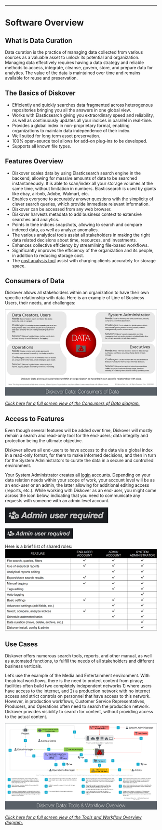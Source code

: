___
<a id="software_overview"></a>
# Software Overview

## What is Data Curation

Data curation is the practice of managing data collected from various sources as a valuable asset to unlock its potential and organization. Managing data effectively requires having a data strategy and reliable methods to access, integrate, cleanse, govern, store, and prepare data for analytics. The value of the data is maintained over time and remains available for reuse and preservation.

## The Basics of Diskover

- Efficiently and quickly searches data fragmented across heterogenous repositories bringing you all the answers in one global view.
-  Works with Elasticsearch giving you extraordinary speed and reliability, as well as continuously updates all your indices in parallel in real-time.
- Provides a global index in non-proprietary format, enabling organizations to maintain data independence of their index.
- Well suited for long term asset preservation.
- 100% open-source tool allows for add-on plug-ins to be developed.
- Supports all known file types.

## Features Overview

- Diskover scales data by using Elasticsearch search engine in the backend, allowing for massive amounts of data to be searched instantaneously. It is able to scan/index all your storage volumes at the same time, without limitation in numbers. Elasticsearch is used by giants like ebay, airbnb, Adobe, Walmart, etc.
- Enables everyone to accurately answer questions with the simplicity of clever search queries, which provide immediate relevant information.
- Diskover can be accessed from any web browser.
- Diskover harvests metadata to add business context to extensive searches and analytics.
- Points in time indices snapshots, allowing to search and compare indexed data, as well as analyze anomalies.
- The various analytical tools assist all stakeholders in making the right data related decisions about time, resources, and investments.
- Enhances collective efficiency by streamlining file-based workflows.
- Significantly improves the efficiency of the organization and its people, in addition to reducing storage cost.
- The [cost analysis tool](#cost_analysis) assist with charging clients accurately for storage space.

<h2 id="consumers_of_data">Consumers of Data</h2>

Diskover allows all stakeholders within an organization to have their own specific relationship with data. Here is an example of Line of Business Users, their needs, and challenges:

![Image: Consumers of Data Diagram](images/diagram_diskover_consumers_of_data_with_border.png)

_[Click here for a full screen view of the Consumers of Data diagram.](images/diagram_diskover_consumers_of_data_with_border.png)_

## Access to Features

Even though several features will be added over time, Diskover will mostly remain a search and read-only tool for the end-users; data integrity and protection being the ultimate objective.

Diskover allows all end-users to have access to the data via a global index  in a read-only format, for them to make informed decisions, and then in turn for the System Administrators to curate the data in a secure and controlled environment.

Your System Administrator creates all [login](#login) accounts. Depending on your data relation needs within your scope of work, your account level will be as an end-user or an admin, the latter allowing for additional editing access (reports, etc.). While working with Diskover as an end-user, you might come across the icon below, indicating that you need to communicate any requests with someone with an admin level account.

![Image: Admin User Required](images/image_admin_user_required.png)

<img src="images/image_admin_user_required.png" width="225">

Here is a brief list of shared roles:
![Image: Shared Roles](images/image_shared_roles_table.png)

## Use Cases

Diskover offers numerous search tools, reports, and other manual, as well as automated functions, to fulfill the needs of all stakeholders and different business verticals.

Let’s use the example of the Media and Entertainment environment. With theatrical workflows, there is the need to protect content from piracy; facilities often build two completely independent networks 1) where users have access to the internet, and 2) a production network with no internet access and strict controls on personnel that have access to this network. However, in production workflows, Customer Service Representatives, Producers, and Operations often need to search the production network. Diskover provides visibility to search for content, without providing access to the actual content.

![Image: Diskover Tools and Workflow Overview Diagram](images/diagram_diskover_tools_and_workflow_overview_with_border.png)

_[Click here for a full screen view of the Tools and Workflow Overview diagram.](images/diagram_diskover_tools_and_workflow_overview_with_border.png)_
